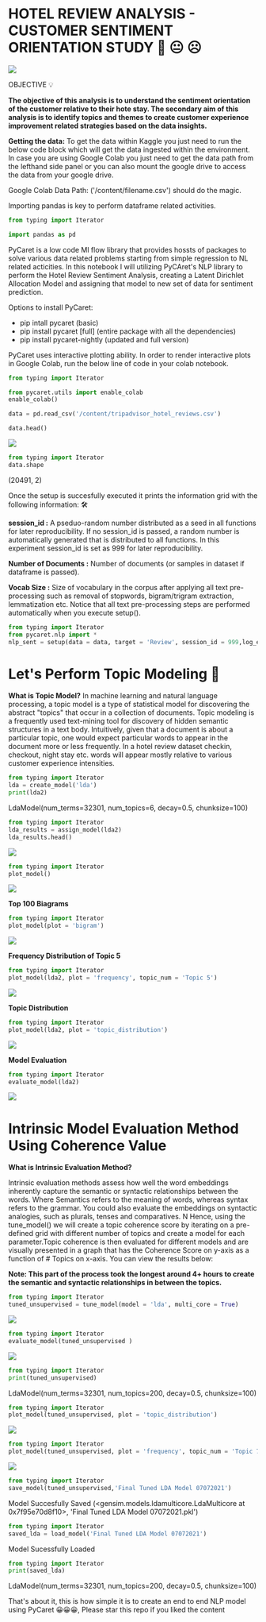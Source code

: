 # HOTEL REVIEW ANALYSIS - CUSTOMER SENTIMENT ORIENTATION STUDY 🙂 😐 ☹️
![](https://images.pexels.com/photos/60217/pexels-photo-60217.jpeg?auto=compress&cs=tinysrgb&dpr=1&w=500)

OBJECTIVE 💡

**The objective of this analysis is to understand the sentiment orientation of the customer relative to their hote stay. The secondary aim of this analysis is to identify topics and themes to create customer experience improvement related strategies based on the data insights.**

**Getting the data:**
To get the data within Kaggle you just need to run the below code block which will get the data ingested within the environment. In case you are using Google Colab you just need to get the data path from the lefthand side panel or you can also mount the google drive to access the data from your google drive. 

Google Colab Data Path: ('/content/filename.csv') should do the magic.

Importing pandas is key to perform dataframe related activities.

```python
from typing import Iterator

import pandas as pd
```
PyCaret is a low code Ml flow library that provides hossts of packages to solve various data related problems starting from simple regression to NL related acticities. In this notebook I will utilizing PyCAret's NLP library to perform the Hotel Review Sentiment Analysis, creating a Latent Dirichlet Allocation Model and assigning that model to new set of data for sentiment prediction. 

Options to install PyCaret:
* pip intall pycaret (basic)
* pip install pycaret [full] (entire package with all the dependencies)
* pip install pycaret-nightly (updated and full version)

PyCaret uses interactive plotting ability. In order to render interactive plots in Google Colab, run the below line of code in your colab notebook.

```python
from typing import Iterator

from pycaret.utils import enable_colab 
enable_colab()

data = pd.read_csv('/content/tripadvisor_hotel_reviews.csv')

data.head()
```
![](https://github.com/skappal7/NLP/blob/main/Image/1%20Table.PNG?auto=compress&cs=tinysrgb&dpr=1&w=500)

```python
from typing import Iterator
data.shape
```
(20491, 2)

 Once the setup is succesfully executed it prints the information grid with the following information: 🛠️

**session_id :** A pseduo-random number distributed as a seed in all functions for later reproducibility. If no session_id is passed, a random number is automatically generated that is distributed to all functions. In this experiment session_id is set as 999 for later reproducibility.

**Number of Documents :** Number of documents (or samples in dataset if dataframe is passed).

**Vocab Size :** Size of vocabulary in the corpus after applying all text pre-processing such as removal of stopwords, bigram/trigram extraction, lemmatization etc.
Notice that all text pre-processing steps are performed automatically when you execute setup().
```python
from typing import Iterator
from pycaret.nlp import *
nlp_sent = setup(data = data, target = 'Review', session_id = 999,log_experiment = True, experiment_name = 'HotRev1')
```
# Let's Perform Topic Modeling 🎯

**What is Topic Model?** 
In machine learning and natural language processing, a topic model is a type of statistical model for discovering the abstract "topics" that occur in a collection of documents. Topic modeling is a frequently used text-mining tool for discovery of hidden semantic structures in a text body. Intuitively, given that a document is about a particular topic, one would expect particular words to appear in the document more or less frequently. In a hotel review dataset checkin, checkout, night stay etc. words will appear mostly relative to various customer experience intensities.

```python
from typing import Iterator
lda = create_model('lda')
print(lda2)
```
LdaModel(num_terms=32301, num_topics=6, decay=0.5, chunksize=100)

```python
from typing import Iterator
lda_results = assign_model(lda2)
lda_results.head()
```
![](https://github.com/skappal7/NLP/blob/main/Image/1%20Table%202.PNG?auto=compress&cs=tinysrgb&dpr=1&w=500)

```python
from typing import Iterator
plot_model()
```
![](https://github.com/skappal7/NLP/blob/main/Image/1%20top%20100%20Words.png?auto=compress&cs=tinysrgb&dpr=1&w=500)

**Top 100 Biagrams**
```python
from typing import Iterator
plot_model(plot = 'bigram')
```
![](https://github.com/skappal7/NLP/blob/main/Image/2%20top%20100%20Bigrams.PNG?auto=compress&cs=tinysrgb&dpr=1&w=500)

**Frequency Distribution of Topic 5**
```python
from typing import Iterator
plot_model(lda2, plot = 'frequency', topic_num = 'Topic 5')
```
![](https://github.com/skappal7/NLP/blob/main/Image/3%20top%20100%20Post%20Remmoving%20Stop%20Words.PNG?auto=compress&cs=tinysrgb&dpr=1&w=500)

**Topic Distribution** 

```python
from typing import Iterator
plot_model(lda2, plot = 'topic_distribution')
```
![](https://github.com/skappal7/NLP/blob/main/Image/4%20Topic%20Distribution.PNG?auto=compress&cs=tinysrgb&dpr=1&w=500)

**Model Evaluation** 
```python
from typing import Iterator
evaluate_model(lda2)
```
![](https://github.com/skappal7/NLP/blob/main/Image/5%20Model%20Evaluation.PNG?auto=compress&cs=tinysrgb&dpr=1&w=500)

# Intrinsic Model Evaluation Method Using Coherence Value

**What is Intrinsic Evaluation Method?**

Intrinsic evaluation methods assess how well the word embeddings inherently capture the semantic or syntactic relationships between the words. Where Semantics refers to the meaning of words, whereas syntax refers to the grammar. You could also evaluate the embeddings on syntactic analogies, such as plurals, tenses and comparatives.
N
Hence, using the tune_model() we will create a topic coherence score by iterating on a pre-defined grid with different number of topics and create a model for each parameter.Topic coherence is then evaluated for different models and are visually presented in a graph that has the  Coherence Score on y-axis as a function of # Topics on x-axis. You can view the results below:

**Note: This part of the process took the longest around 4+ hours to create the semantic and syntactic relationships in between the topics.**

```python
from typing import Iterator
tuned_unsupervised = tune_model(model = 'lda', multi_core = True)
```
![](https://github.com/skappal7/NLP/blob/main/Image/6%20Topic%20Coherence.PNG?auto=compress&cs=tinysrgb&dpr=1&w=500)

```python
from typing import Iterator
evaluate_model(tuned_unsupervised )
```
![](https://github.com/skappal7/NLP/blob/main/Image/7%20Evaluate%20Model%20tuned%20LDA.PNG?auto=compress&cs=tinysrgb&dpr=1&w=500)

```python
from typing import Iterator
print(tuned_unsupervised)
```
LdaModel(num_terms=32301, num_topics=200, decay=0.5, chunksize=100)
```python
from typing import Iterator
plot_model(tuned_unsupervised, plot = 'topic_distribution')
```
![](https://github.com/skappal7/NLP/blob/main/Image/8%20Topic%20Distribution%20tuned%20LDA.PNG?auto=compress&cs=tinysrgb&dpr=1&w=500)

```python
from typing import Iterator
plot_model(tuned_unsupervised, plot = 'frequency', topic_num = 'Topic 70')
```
![](https://github.com/skappal7/NLP/blob/main/Image/9%20Topic%2070%20Top%20100%20Post%20Stop%20Words%20Removal.PNG?auto=compress&cs=tinysrgb&dpr=1&w=500)

```python
from typing import Iterator
save_model(tuned_unsupervised,'Final Tuned LDA Model 07072021')
```
Model Succesfully Saved
(<gensim.models.ldamulticore.LdaMulticore at 0x7f95e70d8f10>,
 'Final Tuned LDA Model 07072021.pkl')
 
```python
from typing import Iterator
saved_lda = load_model('Final Tuned LDA Model 07072021')
```
Model Sucessfully Loaded

```python
from typing import Iterator
print(saved_lda)
```
LdaModel(num_terms=32301, num_topics=200, decay=0.5, chunksize=100)


That's about it, this is how simple it is to create an end to end NLP model using PyCaret 😀😀😀, Please star this repo if you liked the content

 

